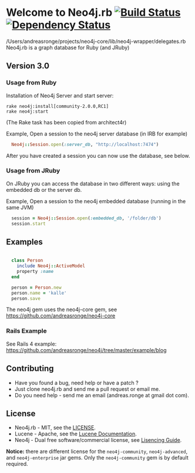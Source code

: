 # Welcome to Neo4j.rb [![Build Status](https://secure.travis-ci.org/andreasronge/neo4j.png?branch=master)](http://travis-ci.org/andreasronge/neo4j) [![Dependency Status](https://gemnasium.com/andreasronge/neo4j.png)](https://gemnasium.com/andreasronge/neo4j)
/Users/andreasronge/projects/neo4j-core/lib/neo4j-wrapper/delegates.rb
Neo4j.rb is a graph database for Ruby (and JRuby)

## Version 3.0

### Usage from Ruby

Installation of Neo4j Server and start server:

```
rake neo4j:install[community-2.0.0,RC1]
rake neo4j:start
```

(The Rake task has been copied from architect4r)


Example, Open a session to the neo4j server database (in IRB for example)

```ruby
  Neo4j::Session.open(:server_db, "http://localhost:7474")
```

After you have created a session you can now use the database, see below.

### Usage from JRuby

On JRuby you can access the database in two different ways: using the embedded db or the server db.

Example, Open a session to the neo4j embedded database (running in the same JVM)

```ruby
  session = Neo4j::Session.open(:embedded_db, '/folder/db')
  session.start
```

## Examples


```ruby

  class Person
    include Neo4j::ActiveModel
    property :name
  end

  person = Person.new
  person.name = 'kalle'
  person.save

```

The neo4j gem uses the neo4j-core gem, see https://github.com/andreasronge/neo4j-core

### Rails Example

See Rails 4 example: https://github.com/andreasronge/neo4j/tree/master/example/blog


## Contributing

* Have you found a bug, need help or have a patch ?
* Just clone neo4j.rb and send me a pull request or email me.
* Do you need help - send me an email (andreas.ronge at gmail dot com).

## License

* Neo4j.rb - MIT, see the [LICENSE](http://github.com/andreasronge/neo4j/tree/master/LICENSE).
* Lucene -  Apache, see the [Lucene Documentation](http://lucene.apache.org/java/docs/features.html).
* Neo4j - Dual free software/commercial license, see [Lisencing Guide](http://www.neo4j.org/learn/licensing).

**Notice:** there are different license for the `neo4j-community`, `neo4j-advanced`, and `neo4j-enterprise` jar gems. Only the `neo4j-community` gem is by default required.
